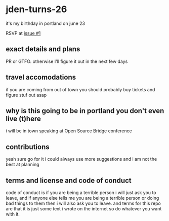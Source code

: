 jden-turns-26
=============

it's my birthday in portland on june 23

RSVP at [issue #1](https://github.com/jden/jden-turns-26/issues/1)

## exact details and plans

PR or GTFO. otherwise I'll figure it out in the next few days

## travel accomodations

if you are coming from out of town you should probably buy tickets and figure stuf out asap

## why is this going to be in portland you don't even live (t)here

i will be in town speaking at Open Source Bridge conference

## contributions

yeah sure go for it i could always use more suggestions and i am not the best at planning

## terms and license and code of conduct

code of conduct is if you are being a terrible person i will just ask you to leave, and if anyone else tells me you are being a terrible person or doing bad things to them then i will also ask you to leave. and terms for this repo are that it is just some text i wrote on the internet so do whatever you want with it.
